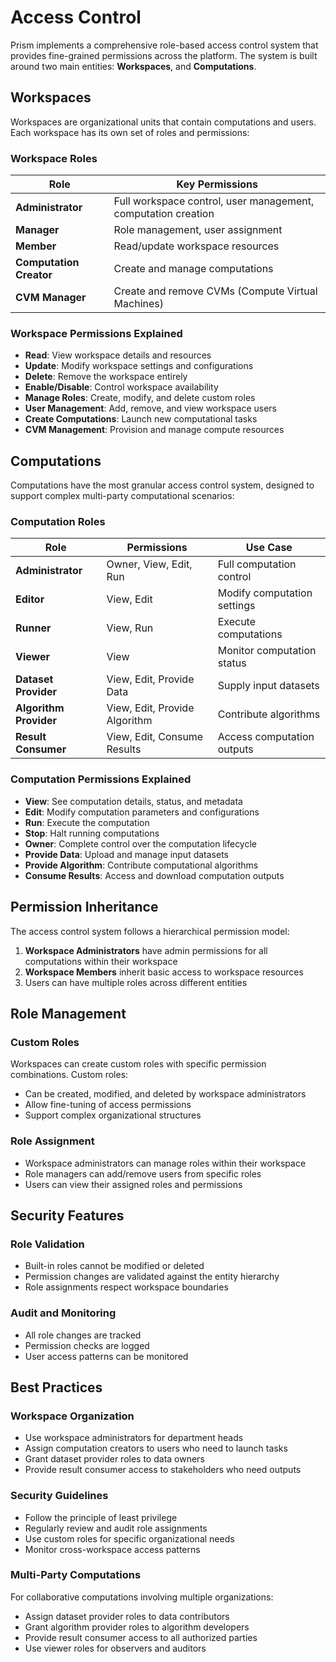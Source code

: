 # Access Control

Prism implements a comprehensive role-based access control system that provides fine-grained permissions across the platform. The system is built around two main entities: **Workspaces**, and **Computations**.

## Workspaces

Workspaces are organizational units that contain computations and users. Each workspace has its own set of roles and permissions:

### Workspace Roles

| Role               | Key Permissions                                           |
| ------------------ | -------------------------------------------------------- |
| **Administrator**  | Full workspace control, user management, computation creation |
| **Manager**        | Role management, user assignment                         |
| **Member**         | Read/update workspace resources                          |
| **Computation Creator** | Create and manage computations                      |
| **CVM Manager**    | Create and remove CVMs (Compute Virtual Machines)       |

### Workspace Permissions Explained

- **Read**: View workspace details and resources
- **Update**: Modify workspace settings and configurations
- **Delete**: Remove the workspace entirely
- **Enable/Disable**: Control workspace availability
- **Manage Roles**: Create, modify, and delete custom roles
- **User Management**: Add, remove, and view workspace users
- **Create Computations**: Launch new computational tasks
- **CVM Management**: Provision and manage compute resources

## Computations

Computations have the most granular access control system, designed to support complex multi-party computational scenarios:

### Computation Roles

| Role                | Permissions                           | Use Case                    |
| ------------------- | ------------------------------------- | --------------------------- |
| **Administrator**   | Owner, View, Edit, Run               | Full computation control    |
| **Editor**          | View, Edit                           | Modify computation settings |
| **Runner**          | View, Run                            | Execute computations        |
| **Viewer**          | View                                 | Monitor computation status  |
| **Dataset Provider** | View, Edit, Provide Data            | Supply input datasets       |
| **Algorithm Provider** | View, Edit, Provide Algorithm     | Contribute algorithms       |
| **Result Consumer** | View, Edit, Consume Results          | Access computation outputs  |

### Computation Permissions Explained

- **View**: See computation details, status, and metadata
- **Edit**: Modify computation parameters and configurations
- **Run**: Execute the computation
- **Stop**: Halt running computations
- **Owner**: Complete control over the computation lifecycle
- **Provide Data**: Upload and manage input datasets
- **Provide Algorithm**: Contribute computational algorithms
- **Consume Results**: Access and download computation outputs

## Permission Inheritance

The access control system follows a hierarchical permission model:

1. **Workspace Administrators** have admin permissions for all computations within their workspace
2. **Workspace Members** inherit basic access to workspace resources
3. Users can have multiple roles across different entities

## Role Management

### Custom Roles

Workspaces can create custom roles with specific permission combinations. Custom roles:

- Can be created, modified, and deleted by workspace administrators
- Allow fine-tuning of access permissions
- Support complex organizational structures

### Role Assignment

- Workspace administrators can manage roles within their workspace
- Role managers can add/remove users from specific roles
- Users can view their assigned roles and permissions

## Security Features

### Role Validation

- Built-in roles cannot be modified or deleted
- Permission changes are validated against the entity hierarchy
- Role assignments respect workspace boundaries

### Audit and Monitoring

- All role changes are tracked
- Permission checks are logged
- User access patterns can be monitored

## Best Practices

### Workspace Organization

- Use workspace administrators for department heads
- Assign computation creators to users who need to launch tasks
- Grant dataset provider roles to data owners
- Provide result consumer access to stakeholders who need outputs

### Security Guidelines

- Follow the principle of least privilege
- Regularly review and audit role assignments
- Use custom roles for specific organizational needs
- Monitor cross-workspace access patterns

### Multi-Party Computations

For collaborative computations involving multiple organizations:

- Assign dataset provider roles to data contributors
- Grant algorithm provider roles to algorithm developers
- Provide result consumer access to all authorized parties
- Use viewer roles for observers and auditors
